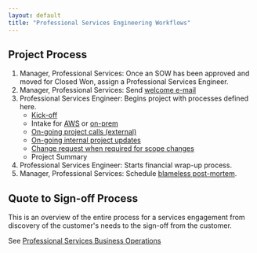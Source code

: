 ```yaml
---
layout: default
title: "Professional Services Engineering Workflows"
---
```


## Project Process

1. Manager, Professional Services: Once an SOW has been approved and moved for Closed Won, assign a Professional Services Engineer.
1. Manager, Professional Services: Send [welcome e-mail](/handbook/customer-success/professional-services-engineering/workflows/project-execution/welcome-email)
1. Professional Services Engineer: Begins project with processes defined here.
    - [Kick-off](/handbook/customer-success/professional-services-engineering/workflows/project-execution/kick-off)
    - Intake for [AWS](/handbook/customer-success/professional-services-engineering/workflows/intake/on-prem) or [on-prem](/handbook/customer-success/professional-services-engineering/workflows/intake/on-prem)
    - [On-going project calls (external)](/handbook/customer-success/professional-services-engineering/workflows/project-execution/calls)
    - [On-going internal project updates](/handbook/customer-success/professional-services-engineering/workflows/internal/15minute-standup)
    - [Change request when required for scope changes](https://docs.google.com/document/d/1aBKeyui9qCt9YoVtZg-Z7XRkNpomTa-H3KRPBLnt6TQ/)
    - Project Summary
1. Professional Services Engineer: Starts financial wrap-up process.
1. Manager, Professional Services: Schedule [blameless post-mortem](/handbook/customer-success/professional-services-engineering/workflows/internal/root-cause-analysis).

## Quote to Sign-off Process

This is an overview of the entire process for a services engagement from discovery of the customer's needs to the sign-off from the customer.

See [Professional Services Business Operations](/handbook/customer-success/professional-services-engineering/workflows/internal/biz-ops)
